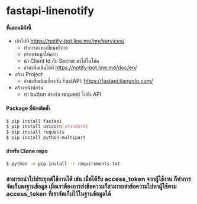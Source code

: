 # fastapi-linenotify

#### ขั้นตอนมีดังนี้
                
+ เข้าไปที่ https://notify-bot.line.me/my/services/
    + ทำการลงทะเบียนบริการ
    + กรอกข้อมูลให้ครบ
    + นำ Client Id กับ Secret มาใส่ในโค้ด
    + อ่านเพิ่มเติมได้ที่ https://notify-bot.line.me/doc/en/
+ สร้าง Project
    + อ่านเพิ่มเติมเกี่ยวกับ FastAPI: https://fastapi.tiangolo.com/
+ สร้างหน้าฟอร์ม
    * ทำ button สำหรับ request ไปยัง API
    
    
#### Package ที่ต้องติดตั้ง
```sh
$ pip install fastapi
$ pip install uvicorn[standard]
$ pip install requests
$ pip install python-multipart
```

#### สำหรับ Clone repo
```sh
$ python -m pip install -r requirements.txt
```
### สามารถนำไปประยุกต์ใช้งานได้ เข่น เมื่อได้รับ access_token จากผู้ใช้งาน ก็ทำการจัดเก็บลงฐานข้อมูล เมื่อเราต้องการส่งข้อความก็สามารถส่งข้อความไปหาผู้ใช้ตาม access_token ที่เราจัดเก็บไว้ในฐานข้อมูลได้

